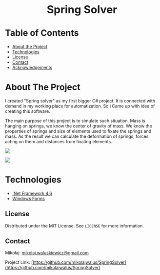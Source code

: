 <p align="center">
  <h2 align="center" style="font-size: 35px">Spring Solver</h2>
</p>


# Table of Contents

* [About the Project](#about-the-project)
* [Technologies](#technologies)
* [License](#license)
* [Contact](#contact)
* [Acknowledgements](#acknowledgements)



# About The Project

I created "Spring solver" as my first bigger C# project. It is connected with demand in my working place for automatization.
So i Came up with idea of creating this software.

The main purpose of this project is to simulate such situation. Mass is hanging on springs, we know the center of gravity of mass.
We know the properties of springs and size of elements used to fixate the springs and mass. 
As the result we can calculate the deformation of springs, forces acting on them and distances from fixating elements.

![](https://res.cloudinary.com/dlio1dtmu/image/upload/v1598097875/SpringSolver/1_m5l7dt.png)

![](https://res.cloudinary.com/dlio1dtmu/image/upload/v1598097875/SpringSolver/2_sfp1zw.png)

# Technologies

* [.Net Framework 4.6](https://www.microsoft.com/pl-pl/download/details.aspx?id=48137)
* [Windows Forms](https://docs.microsoft.com/pl-pl/dotnet/framework/winforms/)


<!-- LICENSE -->
## License

Distributed under the MIT License. See `LICENSE` for more information.



<!-- CONTACT -->
## Contact

Mikołaj: mikolaj.waluskiewicz@gmail.com

Project Link: [https://github.com/mikolajwalus/SpringSolver](https://github.com/mikolajwalus/SpringSolver)

